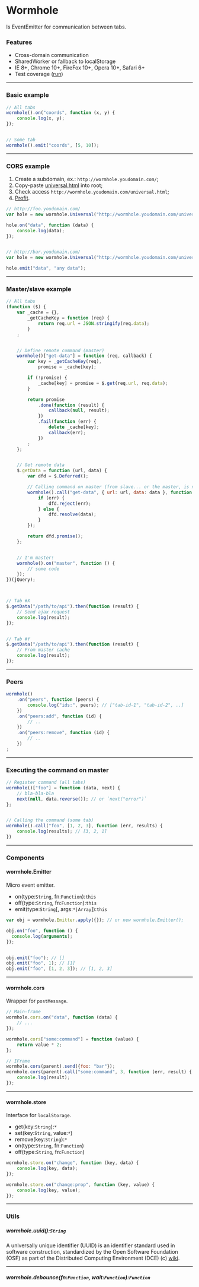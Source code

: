# Wormhole
Is EventEmitter for communication between tabs.


### Features
 * Cross-domain communication
 * SharedWorker or fallback to localStorage
 * IE 8+, Chrome 10+, FireFox 10+, Opera 10+, Safari 6+
 * Test coverage ([run](http://rubaxa.github.io/wormhole/tests/))


---


### Basic example

```js
// All tabs
wormhole().on("coords", function (x, y) {
	console.log(x, y);
});


// Some tab
wormhole().emit("coords", [5, 10]);
```


---



### CORS example

 1. Create a subdomain, ex.: `http://wormhole.youdomain.com/`;
 2. Copy-paste [universal.html](universal.html) into root;
 3. Check access `http://wormhole.youdomain.com/universal.html`;
 4. [Profit]().


```js
// http://foo.youdomain.com/
var hole = new wormhole.Universal("http://wormhole.youdomain.com/universal.html");

hole.on("data", function (data) {
	console.log(data);
});


// http://bar.youdomain.com/
var hole = new wormhole.Universal("http://wormhole.youdomain.com/universal.html");

hole.emit("data", "any data");
```


---


### Master/slave example

```js
// All tabs
(function ($) {
	var _cache = {},
		_getCacheKey = function (req) {
			return req.url + JSON.stringify(req.data);
		}
	;


	// Define remote command (master)
	wormhole()["get-data"] = function (req, callback) {
		var key = _getCacheKey(req),
			promise = _cache[key];

		if (!promise) {
			_cache[key] = promise = $.get(req.url, req.data);
		}

		return promise
			.done(function (result) {
				callback(null, result);
			})
			.fail(function (err) {
				delete _cache[key];
				callback(err);
			})
		;
	};


	// Get remote data
	$.getData = function (url, data) {
		var dfd = $.Deferred();

		// Calling command on master (from slave... or the master, is not important)
		wormhole().call("get-data", { url: url, data: data }, function (err, data) {
			if (err) {
				dfd.reject(err);
			} else {
				dfd.resolve(data);
			}
		});

		return dfd.promise();
	};


	// I'm master!
	wormhole().on("master", function () {
		// some code
	});
})(jQuery);



// Tab #X
$.getData("/path/to/api").then(function (result) {
	// Send ajax request
	console.log(result);
});


// Tab #Y
$.getData("/path/to/api").then(function (result) {
	// From master cache
	console.log(result);
});
```


---


### Peers

```js
wormhole()
	.on("peers", function (peers) {
		console.log("ids:", peers); // ["tab-id-1", "tab-id-2", ..]
	})
	.on("peers:add", function (id) {
		// ..
	})
	.on("peers:remove", function (id) {
		// ..
	})
;
```

---


### Executing the command on master


```js
// Register command (all tabs)
wormhole()["foo"] = function (data, next) {
	// bla-bla-bla
	next(null, data.reverse()); // or `next("error")`
};


// Calling the command (some tab)
wormhole().call("foo", [1, 2, 3], function (err, results) {
	console.log(results); // [3, 2, 1]
})
```


---


### Сomponents


#### wormhole.Emitter
Micro event emitter.

 * on(type:`String`, fn:`Function`):`this`
 * off(type:`String`, fn:`Function`):`this`
 * emit(type:`String`[, args:`*|Array`]):`this`

```js
var obj = wormhole.Emitter.apply({}); // or new wormhole.Emitter();

obj.on("foo", function () {
  console.log(arguments);
});


obj.emit("foo"); // []
obj.emit("foo", 1); // [1]
obj.emit("foo", [1, 2, 3]); // [1, 2, 3]
```


---


#### wormhole.cors
Wrapper for `postMessage`.

```js
// Main-frame
wormhole.cors.on("data", function (data) {
	// ...
});

wormhole.cors["some:command"] = function (value) {
	return value * 2;
};

// IFrame
wormhole.cors(parent).send({foo: "bar"});
wormhole.cors(parent).call("some:command", 3, function (err, result) {
	console.log(result);
});
```

---


#### wormhole.store
Interface for `localStorage`.

 * get(key:`String`):`*`
 * set(key:`String`, value:`*`)
 * remove(key:`String`):`*`
 * on(type:`String`, fn:`Function`)
 * off(type:`String`, fn:`Function`)

```js
wormhole.store.on("change", function (key, data) {
	console.log(key, data);
});

wormhole.store.on("change:prop", function (key, value) {
	console.log(key, value);
});
```

---

### Utils

##### wormhole.uuid():`String`
A universally unique identifier (UUID) is an identifier standard used in software construction,
standardized by the Open Software Foundation (OSF) as part of the Distributed Computing Environment (DCE)
(c) [wiki](https://en.wikipedia.org/wiki/Universally_unique_identifier).


---


##### wormhole.debounce(fn:`Function`, wait:`Function`):`Function`
